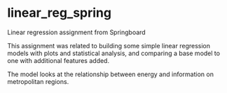 # linear_reg_spring
Linear regression assignment from Springboard

This assignment was related to building some simple linear regression models with plots and statistical analysis, and comparing a base model to one with additional features added.

The model looks at the relationship between energy and information on metropolitan regions.
